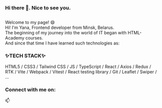 ### Hi there 👋. Nice to see you.
##
Welcome to my page! 😄<br/>
Hi! I'm Yana, Frontend developer from Minsk, Belarus.<br/>
The beginning of my journey into the world of IT began with HTML-Academy courses.<br/>
And since that time I have learned such technologies as:

### ✨TECH STACK✨
HTML5 / CSS3 / Tailwind CSS / JS / TypeScript / React / Axios / Redux / RTK / Vite / Webpack / Vitest / React testing library / Git / Leaflet / Swiper / ...

### Connect with me on:
📫 
<!--
**YanaTsemirhaliyeva/YanaTsemirhaliyeva** is a ✨ _special_ ✨ repository because its `README.md` (this file) appears on your GitHub profile.

Here are some ideas to get you started:

- 🔭 I’m currently working on ...
- 🌱 I’m currently learning ...
- 👯 I’m looking to collaborate on ...
- 🤔 I’m looking for help with ...
- 💬 Ask me about ...
- 📫 How to reach me: ...
- 😄 Pronouns: ...
- ⚡ Fun fact: ...
-->
